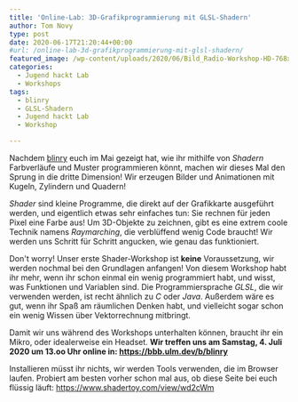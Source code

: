 ```yaml
---
title: 'Online-Lab: 3D-Grafikprogrammierung mit GLSL-Shadern'
author: Tom Novy
type: post
date: 2020-06-17T21:20:44+00:00
#url: /online-lab-3d-grafikprogrammierung-mit-glsl-shadern/
featured_image: /wp-content/uploads/2020/06/Bild_Radio-Workshop-HD-768x432.jpg
categories:
  - Jugend hackt Lab
  - Workshops
tags:
  - blinry
  - GLSL-Shadern
  - Jugend hackt Lab
  - Workshop

---
```

Nachdem [blinry][1] euch im Mai gezeigt hat, wie ihr mithilfe von _Shadern_ Farbverläufe und Muster programmieren könnt, machen wir dieses Mal den Sprung in die dritte Dimension! Wir erzeugen Bilder und Animationen mit Kugeln, Zylindern und Quadern!

_Shader_ sind kleine Programme, die direkt auf der Grafikkarte ausgeführt werden, und eigentlich etwas sehr einfaches tun: Sie rechnen für jeden Pixel eine Farbe aus! Um 3D-Objekte zu zeichnen, gibt es eine extrem coole Technik namens _Raymarching_, die verblüffend wenig Code braucht! Wir werden uns Schritt für Schritt angucken, wie genau das funktioniert.

Don't worry! Unser erste Shader-Workshop ist **keine** Voraussetzung, wir werden nochmal bei den Grundlagen anfangen! Von diesem Workshop habt ihr mehr, wenn ihr schon einmal ein wenig programmiert habt, und wisst, was Funktionen und Variablen sind. Die Programmiersprache _GLSL_, die wir verwenden werden, ist recht ähnlich zu _C_ oder _Java_. Außerdem wäre es gut, wenn ihr Spaß am räumlichen Denken habt, und vielleicht sogar schon ein wenig Wissen über Vektorrechnung mitbringt.

Damit wir uns während des Workshops unterhalten können, braucht ihr ein Mikro, oder idealerweise ein Headset. **Wir treffen uns am Samstag, 4. Juli 2020 um 13.oo Uhr online in: <https://bbb.ulm.dev/b/blinry>**

Installieren müsst ihr nichts, wir werden Tools verwenden, die im Browser laufen. Probiert am besten vorher schon mal aus, ob diese Seite bei euch flüssig läuft: <https://www.shadertoy.com/view/wd2cWm>

&nbsp;

 [1]: https://twitter.com/blinry
